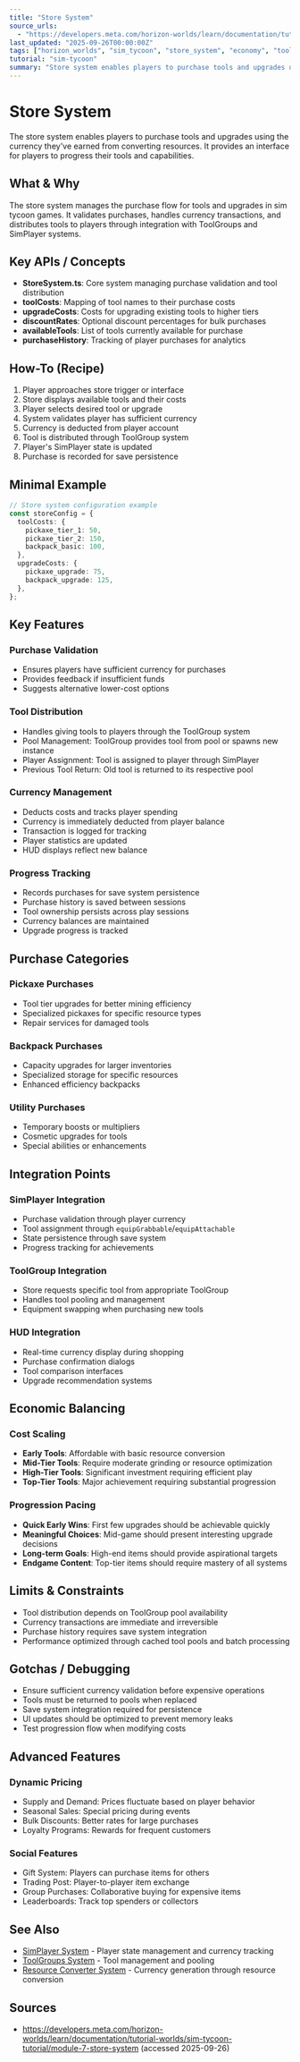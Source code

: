 ```yaml
---
title: "Store System"
source_urls:
  - "https://developers.meta.com/horizon-worlds/learn/documentation/tutorial-worlds/sim-tycoon-tutorial/module-7-store-system"
last_updated: "2025-09-26T00:00:00Z"
tags: ["horizon_worlds", "sim_tycoon", "store_system", "economy", "tools"]
tutorial: "sim-tycoon"
summary: "Store system enables players to purchase tools and upgrades using earned currency, managing the purchase flow with validation, tool distribution, and progression tracking."
---
```


# Store System

The store system enables players to purchase tools and upgrades using the currency they've earned from converting resources. It provides an interface for players to progress their tools and capabilities.

## What & Why

The store system manages the purchase flow for tools and upgrades in sim tycoon games. It validates purchases, handles currency transactions, and distributes tools to players through integration with ToolGroups and SimPlayer systems.

## Key APIs / Concepts

- **StoreSystem.ts**: Core system managing purchase validation and tool distribution
- **toolCosts**: Mapping of tool names to their purchase costs
- **upgradeCosts**: Costs for upgrading existing tools to higher tiers
- **discountRates**: Optional discount percentages for bulk purchases
- **availableTools**: List of tools currently available for purchase
- **purchaseHistory**: Tracking of player purchases for analytics

## How-To (Recipe)

1. Player approaches store trigger or interface
2. Store displays available tools and their costs
3. Player selects desired tool or upgrade
4. System validates player has sufficient currency
5. Currency is deducted from player account
6. Tool is distributed through ToolGroup system
7. Player's SimPlayer state is updated
8. Purchase is recorded for save persistence

## Minimal Example

```typescript
// Store system configuration example
const storeConfig = {
  toolCosts: {
    pickaxe_tier_1: 50,
    pickaxe_tier_2: 150,
    backpack_basic: 100,
  },
  upgradeCosts: {
    pickaxe_upgrade: 75,
    backpack_upgrade: 125,
  },
};
```

## Key Features

### Purchase Validation

- Ensures players have sufficient currency for purchases
- Provides feedback if insufficient funds
- Suggests alternative lower-cost options

### Tool Distribution

- Handles giving tools to players through the ToolGroup system
- Pool Management: ToolGroup provides tool from pool or spawns new instance
- Player Assignment: Tool is assigned to player through SimPlayer
- Previous Tool Return: Old tool is returned to its respective pool

### Currency Management

- Deducts costs and tracks player spending
- Currency is immediately deducted from player balance
- Transaction is logged for tracking
- Player statistics are updated
- HUD displays reflect new balance

### Progress Tracking

- Records purchases for save system persistence
- Purchase history is saved between sessions
- Tool ownership persists across play sessions
- Currency balances are maintained
- Upgrade progress is tracked

## Purchase Categories

### Pickaxe Purchases

- Tool tier upgrades for better mining efficiency
- Specialized pickaxes for specific resource types
- Repair services for damaged tools

### Backpack Purchases

- Capacity upgrades for larger inventories
- Specialized storage for specific resources
- Enhanced efficiency backpacks

### Utility Purchases

- Temporary boosts or multipliers
- Cosmetic upgrades for tools
- Special abilities or enhancements

## Integration Points

### SimPlayer Integration

- Purchase validation through player currency
- Tool assignment through `equipGrabbable`/`equipAttachable`
- State persistence through save system
- Progress tracking for achievements

### ToolGroup Integration

- Store requests specific tool from appropriate ToolGroup
- Handles tool pooling and management
- Equipment swapping when purchasing new tools

### HUD Integration

- Real-time currency display during shopping
- Purchase confirmation dialogs
- Tool comparison interfaces
- Upgrade recommendation systems

## Economic Balancing

### Cost Scaling

- **Early Tools**: Affordable with basic resource conversion
- **Mid-Tier Tools**: Require moderate grinding or resource optimization
- **High-Tier Tools**: Significant investment requiring efficient play
- **Top-Tier Tools**: Major achievement requiring substantial progression

### Progression Pacing

- **Quick Early Wins**: First few upgrades should be achievable quickly
- **Meaningful Choices**: Mid-game should present interesting upgrade decisions
- **Long-term Goals**: High-end items should provide aspirational targets
- **Endgame Content**: Top-tier items should require mastery of all systems

## Limits & Constraints

- Tool distribution depends on ToolGroup pool availability
- Currency transactions are immediate and irreversible
- Purchase history requires save system integration
- Performance optimized through cached tool pools and batch processing

## Gotchas / Debugging

- Ensure sufficient currency validation before expensive operations
- Tools must be returned to pools when replaced
- Save system integration required for persistence
- UI updates should be optimized to prevent memory leaks
- Test progression flow when modifying costs

## Advanced Features

### Dynamic Pricing

- Supply and Demand: Prices fluctuate based on player behavior
- Seasonal Sales: Special pricing during events
- Bulk Discounts: Better rates for large purchases
- Loyalty Programs: Rewards for frequent customers

### Social Features

- Gift System: Players can purchase items for others
- Trading Post: Player-to-player item exchange
- Group Purchases: Collaborative buying for expensive items
- Leaderboards: Track top spenders or collectors

## See Also

- [SimPlayer System](01-simplayer.md) - Player state management and currency tracking
- [ToolGroups System](03-tools-and-toolgroups.md) - Tool management and pooling
- [Resource Converter System](06-resource-converter-system.md) - Currency generation through resource conversion

## Sources

- https://developers.meta.com/horizon-worlds/learn/documentation/tutorial-worlds/sim-tycoon-tutorial/module-7-store-system (accessed 2025-09-26)
